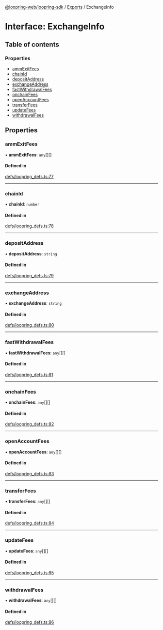 [@loopring-web/loopring-sdk](../README.md) / [Exports](../modules.md) / ExchangeInfo

# Interface: ExchangeInfo

## Table of contents

### Properties

- [ammExitFees](ExchangeInfo.md#ammexitfees)
- [chainId](ExchangeInfo.md#chainid)
- [depositAddress](ExchangeInfo.md#depositaddress)
- [exchangeAddress](ExchangeInfo.md#exchangeaddress)
- [fastWithdrawalFees](ExchangeInfo.md#fastwithdrawalfees)
- [onchainFees](ExchangeInfo.md#onchainfees)
- [openAccountFees](ExchangeInfo.md#openaccountfees)
- [transferFees](ExchangeInfo.md#transferfees)
- [updateFees](ExchangeInfo.md#updatefees)
- [withdrawalFees](ExchangeInfo.md#withdrawalfees)

## Properties

### ammExitFees

• **ammExitFees**: `any`[][]

#### Defined in

[defs/loopring_defs.ts:77](https://github.com/Loopring/loopring_sdk/blob/1d20f38/src/defs/loopring_defs.ts#L77)

___

### chainId

• **chainId**: `number`

#### Defined in

[defs/loopring_defs.ts:78](https://github.com/Loopring/loopring_sdk/blob/1d20f38/src/defs/loopring_defs.ts#L78)

___

### depositAddress

• **depositAddress**: `string`

#### Defined in

[defs/loopring_defs.ts:79](https://github.com/Loopring/loopring_sdk/blob/1d20f38/src/defs/loopring_defs.ts#L79)

___

### exchangeAddress

• **exchangeAddress**: `string`

#### Defined in

[defs/loopring_defs.ts:80](https://github.com/Loopring/loopring_sdk/blob/1d20f38/src/defs/loopring_defs.ts#L80)

___

### fastWithdrawalFees

• **fastWithdrawalFees**: `any`[][]

#### Defined in

[defs/loopring_defs.ts:81](https://github.com/Loopring/loopring_sdk/blob/1d20f38/src/defs/loopring_defs.ts#L81)

___

### onchainFees

• **onchainFees**: `any`[][]

#### Defined in

[defs/loopring_defs.ts:82](https://github.com/Loopring/loopring_sdk/blob/1d20f38/src/defs/loopring_defs.ts#L82)

___

### openAccountFees

• **openAccountFees**: `any`[][]

#### Defined in

[defs/loopring_defs.ts:83](https://github.com/Loopring/loopring_sdk/blob/1d20f38/src/defs/loopring_defs.ts#L83)

___

### transferFees

• **transferFees**: `any`[][]

#### Defined in

[defs/loopring_defs.ts:84](https://github.com/Loopring/loopring_sdk/blob/1d20f38/src/defs/loopring_defs.ts#L84)

___

### updateFees

• **updateFees**: `any`[][]

#### Defined in

[defs/loopring_defs.ts:85](https://github.com/Loopring/loopring_sdk/blob/1d20f38/src/defs/loopring_defs.ts#L85)

___

### withdrawalFees

• **withdrawalFees**: `any`[][]

#### Defined in

[defs/loopring_defs.ts:86](https://github.com/Loopring/loopring_sdk/blob/1d20f38/src/defs/loopring_defs.ts#L86)
